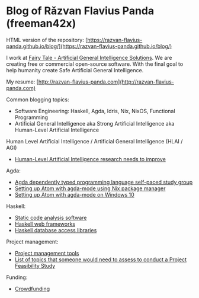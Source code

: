 # Blog of Răzvan Flavius Panda (freeman42x)

HTML version of the repository: [https://razvan-flavius-panda.github.io/blog/](https://razvan-flavius-panda.github.io/blog/)

I work at [Fairy Tale - Artificial General Intelligence Solutions](https://github.com/fairy-tale-agi-solutions). We are creating free or commercial open-source software. With the final goal to help humanity create Safe Artificial General Intelligence.

My resume: [http://razvan-flavius-panda.com](http://razvan-flavius-panda.com)

Common blogging topics:

* Software Engineering: Haskell, Agda, Idris, Nix, NixOS, Functional Programming
* Artificial General Intelligence aka Strong Artificial Intelligence aka Human-Level Artificial Intelligence

Human Level Artificial Intelligence  / Artificial General Intelligence (HLAI / AGI)

* [Human-Level Artificial Intelligence research needs to improve](Articles/Human-Level%20Artificial%20Intelligence%20research%20needs%20to%20improve)

Agda:

* [Agda dependently typed programming language self-paced study group](Articles/Agda%20dependently%20typed%20programming%20language%20self-paced%20study%20group)
* [Setting up Atom with agda-mode using Nix package manager](Articles/Setting%20up%20Atom%20with%20agda-mode%20using%20Nix%20package%20manager)
* [Setting up Atom with agda-mode on Windows 10](Articles/Setting%20up%20Atom%20with%20agda-mode%20on%20Windows%2010)

Haskell:

* [Static code analysis software](Articles/Haskell%20static%20code%20analysis%20software#haskell-static-code-analysis-software)
* [Haskell web frameworks](Articles/Haskell%20web%20frameworks)
* [Haskell database access libraries](Articles/Haskell%20database%20access%20libraries)

Project management:

* [Project management tools](Articles/Project%20management%20tools)
* [List of topics that someone would need to assess to conduct a Project Feasibility Study](Articles/Project%20Feasibility%20Study%20Method/Project%20Feasibility%20Study%20Method)

Funding:

* [Crowdfunding](Articles/Crowdfunding)
